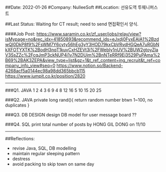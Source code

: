##Date: 2022-01-26
#Company: NulleeSoft
##Location: 선유도역 투웨니퍼스트

##Last Status: Waiting for CT result; need to send 면접확인서 양식. 

####Job Post: 
  https://www.saramin.co.kr/zf_user/jobs/relay/view?isMypage=no&rec_idx=41850893&recommend_ids=eJxdj0FyxEAIA1%2BzdwQI0DkP8f9%2FsWM7Y6cyty56hEg3yY3HOD79kxCbVRvdHGQeA7uRGbNkXFOTYXTK%2BodH3nqT1kuvCxHZEVt3i%2FWebIy1nUV%2BUW2gtoyZlaV3SsZZc%2FcqJmP3ckNUP4i1v7N2DUim%2BnNTeRRf9Ej3529PuPAma%2B69%2BAK3ZEPA&view_type=list&gz=1&t_ref_content=ing_recruit&t_ref=company_info_view#seq=0
  https://www.notion.so/Backend-4268acf5a0144ec98a98dd365bbcb115
  https://www.jumpit.co.kr/position/2820

-----------
###Q1. JAVA
  1
  2 4
  3 6 9
  4 8 12 16
  5 10 15 20 25

###Q2. JAVA
  private long rand(){
    return random number btwn 1~100, no duplicates
    }
    
###Q3. DB DESIGN
  design DB model for user message board ??
  
###Q4. SQL
  print total number of posts by HONG GIL DONG on 11/10
  

-----------
##Reflections:
 - revise Java, SQL, DB modelling
 - maintain regular sleeping pattern
 - destress
 - avoid packing to skip town on same day
